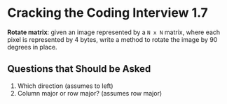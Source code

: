 # Cracking the Coding Interview 1.7

**Rotate matrix**: given an image represented by a `N x N` matrix, where each pixel is represented
by 4 bytes, write a method to rotate the image by 90 degrees in place.

## Questions that Should be Asked

1. Which direction (assumes to left)
2. Column major or row major? (assumes row major)